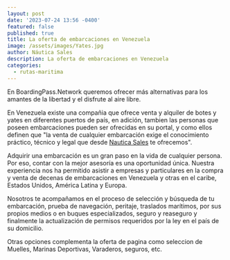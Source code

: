 ```yaml
---
layout: post
date: '2023-07-24 13:56 -0400'
featured: false
published: true
title: La oferta de embarcaciones en Venezuela
image: /assets/images/Yates.jpg
author: Náutica Sales
description: La oferta de embarcaciones en Venezuela
categories:
  - rutas-maritima
---
```


En BoardingPass.Network queremos ofrecer más alternativas para los amantes de la libertad y el disfrute al aire libre.

En Venezuela existe una compañia que ofrece venta y alquiler de botes y yates en diferentes puertos de país, en adición, tambien las personas que poseen embarcaciones pueden ser ofrecidas en su portal, y como ellos definen que "la venta de cualquier embarcación exige el conocimiento práctico, técnico y legal que desde [Nautica Sales](https://nauticasales.com/) te ofrecemos".

Adquirir una embarcación es un gran paso en la vida de cualquier persona. Por eso, contar con la mejor asesoría es una oportunidad única. Nuestra experiencia nos ha permitido asistir a empresas y particulares en la compra y venta de decenas de embarcaciones en Venezuela y otras en el caribe, Estados Unidos, América Latina y Europa.

Nosotros te acompañamos en el proceso de selección y búsqueda de tu embarcación, prueba de navegación, peritaje, traslados marítimos, por sus propios medios o en buques especializados, seguro y reaseguro y finalmente la actualización de permisos requeridos por la ley en el país de su domicilio.

Otras opciones complementa la oferta de pagina como seleccion de Muelles, Marinas Deportivas, Varaderos, seguros, etc.
